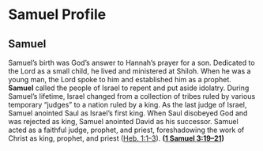 # Samuel Profile

## Samuel

Samuel’s birth was God’s answer to Hannah’s prayer for a son. Dedicated to the Lord as a small child, he lived and ministered at Shiloh. When he was a young man, the Lord spoke to him and established him as a prophet. **Samuel** called the people of Israel to repent and put aside idolatry. During Samuel’s lifetime, Israel changed from a collection of tribes ruled by various temporary “judges” to a nation ruled by a king. As the last judge of Israel, Samuel anointed Saul as Israel’s first king. When Saul disobeyed God and was rejected as king, Samuel anointed David as his successor. Samuel acted as a faithful judge, prophet, and priest, foreshadowing the work of Christ as king, prophet, and priest ([Heb. 1:1–3](https://www.esv.org/Hebrews+1%3A1%E2%80%933/)). **([1 Samuel 3:19–21](https://www.esv.org/1+Samuel+3%3A19%E2%80%9321/))**

